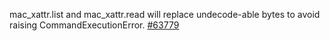 mac_xattr.list and mac_xattr.read will replace undecode-able bytes to avoid raising CommandExecutionError. [#63779](https://github.com/saltstack/salt/issues/63779)
